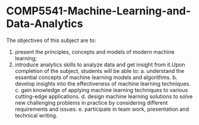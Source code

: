 # COMP5541-Machine-Learning-and-Data-Analytics
The objectives of this subject are to: 
1. present the principles, concepts and models of modern machine learning; 
2. introduce analytics skills to analyze data and get insight from it.Upon completion of the subject, students will be able to: 
  a. understand the essential concepts of machine learning models and algorithms. 
  b. develop insights into the effectiveness of machine learning techniques. 
  c. gain knowledge of applying machine learning techniques to various cutting-edge applications. 
  d. design machine learning solutions to solve new challenging problems in practice by considering different requirements and issues. 
  e. participate in team work, presentation and technical writing.
